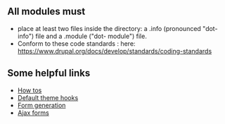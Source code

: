 ## All modules must
  - place at least two  files inside the directory: a .info (pronounced "dot-info")  file and a .module ("dot- module")  file.
  - Conform to these code standards : here: https://www.drupal.org/docs/develop/standards/coding-standards

## Some helpful links
  - [How tos](https://www.drupal.org/docs/7/howtos)
  - [Default theme hooks](https://api.drupal.org/api/drupal/modules%21system%21theme.api.php/group/themeable/7.x)
  - [Form generation](https://api.drupal.org/api/drupal/includes%21form.inc/group/form_api/7.x)
  - [Ajax forms](https://www.drupal.org/docs/7/api/javascript-api/ajax-forms-in-drupal-7)